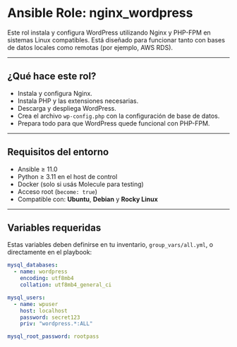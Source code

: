 # Ansible Role: nginx_wordpress

Este rol instala y configura WordPress utilizando Nginx y PHP-FPM en sistemas Linux compatibles. Está diseñado para funcionar tanto con bases de datos locales como remotas (por ejemplo, AWS RDS).

---

## ¿Qué hace este rol?

- Instala y configura Nginx.
- Instala PHP y las extensiones necesarias.
- Descarga y despliega WordPress.
- Crea el archivo `wp-config.php` con la configuración de base de datos.
- Prepara todo para que WordPress quede funcional con PHP-FPM.

---

## Requisitos del entorno

- Ansible ≥ 11.0
- Python ≥ 3.11 en el host de control
- Docker (solo si usás Molecule para testing)
- Acceso root (`become: true`)
- Compatible con: **Ubuntu**, **Debian** y **Rocky Linux**

---

## Variables requeridas

Estas variables deben definirse en tu inventario, `group_vars/all.yml`, o directamente en el playbook:

```yaml
mysql_databases:
  - name: wordpress
    encoding: utf8mb4
    collation: utf8mb4_general_ci

mysql_users:
  - name: wpuser
    host: localhost
    password: secret123
    priv: "wordpress.*:ALL"

mysql_root_password: rootpass
